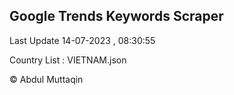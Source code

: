 

## Google Trends Keywords Scraper 
 
Last Update 14-07-2023 , 08:30:55

Country List :
VIETNAM.json



© Abdul Muttaqin 
